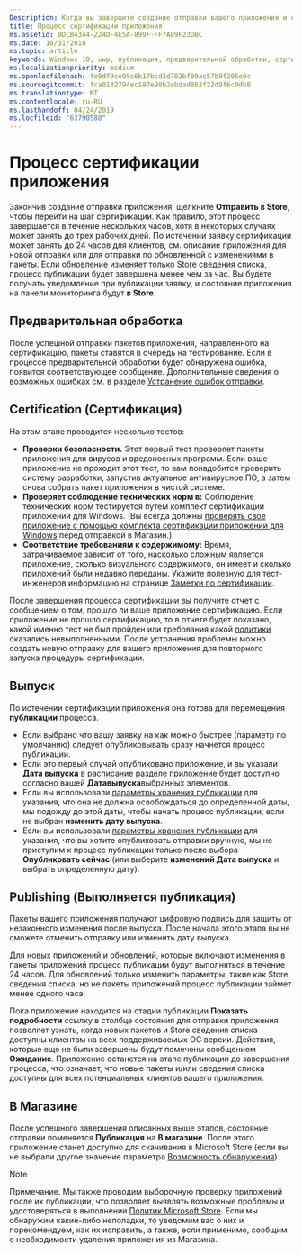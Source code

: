 ```yaml
---
Description: Когда вы завершите создание отправки вашего приложения и нажмите кнопку Отправить, чтобы Store, отправки вводит данный шаг сертификации.
title: Процесс сертификации приложения
ms.assetid: 0DCB4344-224D-4E5A-899F-FF7A89F23DBC
ms.date: 10/31/2018
ms.topic: article
keywords: Windows 10, uwp, публикация, предварительной обработки, сертификации, выпуска, Ожидание, отправить, публикации, состояние, время
ms.localizationpriority: medium
ms.openlocfilehash: fe9df9ce95c6b17bcd3d702bf09ac57b9f205e0c
ms.sourcegitcommit: fca0132794ec187e90b2ebdad862f22d9f6c0db8
ms.translationtype: MT
ms.contentlocale: ru-RU
ms.lasthandoff: 04/24/2019
ms.locfileid: "63790588"
---
```

# <a name="the-app-certification-process"></a>Процесс сертификации приложения

Закончив создание отправки приложения, щелкните **Отправить в Store**, чтобы перейти на шаг сертификации. Как правило, этот процесс завершается в течение нескольких часов, хотя в некоторых случаях может занять до трех рабочих дней. По истечении заявку сертификации может занять до 24 часов для клиентов, см. описание приложения для новой отправки или для отправки по обновленной с изменениями в пакеты. Если обновление изменяет только Store сведения списка, процесс публикации будет завершена менее чем за час.  Вы будете получать уведомление при публикации заявку, и состояние приложения на панели мониторинга будут **в Store**.

## <a name="preprocessing"></a>Предварительная обработка

После успешной отправки пакетов приложения, направленного на сертификацию, пакеты ставятся в очередь на тестирование. Если в процессе предварительной обработки будет обнаружена ошибка, появится соответствующее сообщение. Дополнительные сведения о возможных ошибках см. в разделе [Устранение ошибок отправки](resolve-submission-errors.md).

## <a name="certification"></a>Certification (Сертификация)

На этом этапе проводится несколько тестов:

-   **Проверки безопасности.** Этот первый тест проверяет пакеты приложения для вирусов и вредоносных программ. Если ваше приложение не проходит этот тест, то вам понадобится проверить систему разработки, запустив актуальное антивирусное ПО, а затем снова собрать пакет приложения в чистой системе.
-   **Проверяет соблюдение технических норм в:** Соблюдение технических норм тестируется путем комплект сертификации приложений для Windows. (Вы всегда должны [проверять свое приложение с помощью комплекта сертификации приложений для Windows](../debug-test-perf/windows-app-certification-kit.md) перед отправкой в Магазин.)
-   **Соответствие требованиям к содержимому:** Время, затрачиваемое зависит от того, насколько сложным является приложение, сколько визуального содержимого, он имеет и сколько приложений были недавно переданы. Укажите полезную для тест-инженеров информацию на странице [Заметки по сертификации](notes-for-certification.md).

После завершения процесса сертификации вы получите отчет с сообщением о том, прошло ли ваше приложение сертификацию. Если приложение не прошло сертификацию, то в отчете будет показано, какой именно тест не был пройден или требования какой [политики](https://docs.microsoft.com/legal/windows/agreements/store-policies) оказались невыполненными. После устранения проблемы можно создать новую отправку для вашего приложения для повторного запуска процедуры сертификации.

## <a name="release"></a>Выпуск

По истечении сертификации приложения она готова для перемещения **публикации** процесса.

- Если выбрано что вашу заявку на как можно быстрее (параметр по умолчанию) следует опубликовывать сразу начнется процесс публикации.
- Если это первый случай опубликовано приложение, и вы указали **Дата выпуска** в [расписание](configure-precise-release-scheduling.md#release) разделе приложение будет доступно согласно вашей **Датавыпуска**выбранных элементов.
- Если вы использовали [параметры хранения публикации](manage-submission-options.md#publishing-hold-options) для указания, что она не должна освобождаться до определенной даты, мы подожду до этой даты, чтобы начать процесс публикации, если не выбран **изменить дату выпуска**.
- Если вы использовали [параметры хранения публикации](manage-submission-options.md#publishing-hold-options) для указания, что вы хотите опубликовать отправки вручную, мы не приступим к процесс публикации только после выбора **Опубликовать сейчас** (или выберите **изменений Дата выпуска** и выбрать определенную дату).


## <a name="publishing"></a>Publishing (Выполняется публикация)

Пакеты вашего приложения получают цифровую подпись для защиты от незаконного изменения после выпуска. После начала этого этапа вы не сможете отменить отправку или изменить дату выпуска.

Для новых приложений и обновлений, которые включают изменения в пакеты приложений процесс публикации будут выполняться в течение 24 часов. Для обновлений только изменить параметры, такие как Store сведения списка, но не пакеты приложений процесс публикации займет менее одного часа.

Пока приложение находится на стадии публикации **Показать подробности** ссылку в столбце состояния для отправки приложения позволяет узнать, когда новых пакетов и Store сведения списка доступны клиентам на всех поддерживаемых ОС версии. Действия, которые еще не были завершены будут помечены сообщением **Ожидание**. Приложение останется на этапе публикации до завершения процесса, что означает, что новые пакеты и/или сведения списка доступны для всех потенциальных клиентов вашего приложения.

## <a name="in-the-store"></a>В Магазине 

После успешного завершения описанных выше этапов, состояние отправки поменяется **Публикация** на **В магазине**. После этого приложение станет доступно для скачивания в Microsoft Store (если вы не выбрали другое значение параметра [Возможность обнаружения](choose-visibility-options.md#discoverability)). 

> [!NOTE]
> Примечание. Мы также проводим выборочную проверку приложений после их публикации, что позволяет выявлять возможные проблемы и удостоверяться в выполнении [Политик Microsoft Store](https://docs.microsoft.com/legal/windows/agreements/store-policies). Если мы обнаружим какие-либо неполадки, то уведомим вас о них и порекомендуем, как их исправить, а также, если применимо, сообщим о необходимости удаления приложения из Магазина.

 

 

 




